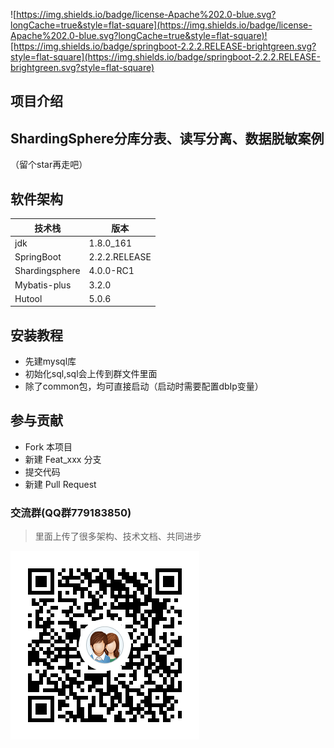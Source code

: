 ![https://img.shields.io/badge/license-Apache%202.0-blue.svg?longCache=true&style=flat-square](https://img.shields.io/badge/license-Apache%202.0-blue.svg?longCache=true&style=flat-square)![https://img.shields.io/badge/springboot-2.2.2.RELEASE-brightgreen.svg?style=flat-square](https://img.shields.io/badge/springboot-2.2.2.RELEASE-brightgreen.svg?style=flat-square)


## 项目介绍
ShardingSphere分库分表、读写分离、数据脱敏案例
---
（留个star再走吧）

## 软件架构
|  技术栈   |  版本 |
| --- | --- |
|  jdk |   1.8.0_161  |
|  SpringBoot   | 2.2.2.RELEASE   |
|  Shardingsphere   | 4.0.0-RC1   |
|  Mybatis-plus   | 3.2.0   |
|  Hutool   | 5.0.6   |

## 安装教程
* 先建mysql库
* 初始化sql,sql会上传到群文件里面
* 除了common包，均可直接启动（启动时需要配置dbIp变量）

## 参与贡献
* Fork 本项目
* 新建 Feat_xxx 分支
* 提交代码
* 新建 Pull Request

### 交流群(QQ群779183850)
>里面上传了很多架构、技术文档、共同进步

![](images/security技术交流群二维码.png)